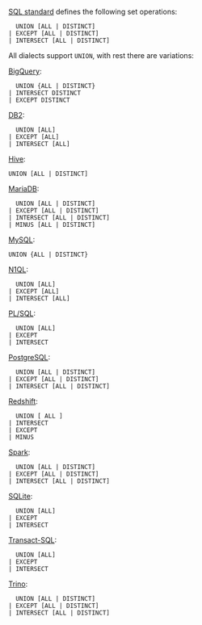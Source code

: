 [SQL standard][] defines the following set operations:

      UNION [ALL | DISTINCT]
    | EXCEPT [ALL | DISTINCT]
    | INTERSECT [ALL | DISTINCT]

All dialects support `UNION`, with rest there are variations:

[BigQuery][]:

      UNION {ALL | DISTINCT}
    | INTERSECT DISTINCT
    | EXCEPT DISTINCT

[DB2][]:

      UNION [ALL]
    | EXCEPT [ALL]
    | INTERSECT [ALL]

[Hive][]:

    UNION [ALL | DISTINCT]

[MariaDB][]:

      UNION [ALL | DISTINCT]
    | EXCEPT [ALL | DISTINCT]
    | INTERSECT [ALL | DISTINCT]
    | MINUS [ALL | DISTINCT]

[MySQL][]:

    UNION {ALL | DISTINCT}

[N1QL][]:

      UNION [ALL]
    | EXCEPT [ALL]
    | INTERSECT [ALL]

[PL/SQL][]:

      UNION [ALL]
    | EXCEPT
    | INTERSECT

[PostgreSQL][]:

      UNION [ALL | DISTINCT]
    | EXCEPT [ALL | DISTINCT]
    | INTERSECT [ALL | DISTINCT]

[Redshift][]:

      UNION [ ALL ]
    | INTERSECT
    | EXCEPT
    | MINUS

[Spark][]:

      UNION [ALL | DISTINCT]
    | EXCEPT [ALL | DISTINCT]
    | INTERSECT [ALL | DISTINCT]

[SQLite][]:

      UNION [ALL]
    | EXCEPT
    | INTERSECT

[Transact-SQL][]:

      UNION [ALL]
    | EXCEPT
    | INTERSECT

[Trino][]:

      UNION [ALL | DISTINCT]
    | EXCEPT [ALL | DISTINCT]
    | INTERSECT [ALL | DISTINCT]

[sql standard]: https://jakewheat.github.io/sql-overview/sql-2008-foundation-grammar.html#query-expression-body
[bigquery]: https://cloud.google.com/bigquery/docs/reference/standard-sql/query-syntax#set_clause
[db2]: https://www.ibm.com/docs/en/db2/9.7?topic=queries-fullselect
[hive]: https://cwiki.apache.org/confluence/display/Hive/LanguageManual+Union
[mariadb]: https://mariadb.com/kb/en/joins-subqueries/
[mysql]: https://dev.mysql.com/doc/refman/8.0/en/select.html
[n1ql]: https://docs.couchbase.com/server/current/n1ql/n1ql-language-reference/union.html
[pl/sql]: https://docs.oracle.com/database/121/SQLRF/queries001.htm
[postgresql]: https://www.postgresql.org/docs/current/sql-select.html#SQL-UNION
[redshift]: https://docs.aws.amazon.com/redshift/latest/dg/r_UNION.html
[spark]: https://spark.apache.org/docs/latest/sql-ref-syntax-qry-select.html
[sqlite]: https://www.sqlite.org/lang_select.html#compound_select_statements
[transact-sql]: https://docs.microsoft.com/en-us/sql/t-sql/language-elements/set-operators-except-and-intersect-transact-sql?view=sql-server-ver15
[trino]: https://trino.io/docs/current/sql/select.html#set-operations
